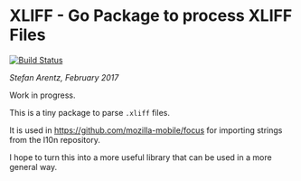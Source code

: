 # XLIFF - Go Package to process XLIFF Files

[![Build Status](https://travis-ci.org/st3fan/xliff.svg?branch=master)](https://travis-ci.org/st3fan/xliff)

*Stefan Arentz, February 2017*

Work in progress.

This is a tiny package to parse `.xliff` files.

It is used in https://github.com/mozilla-mobile/focus for importing strings from the l10n repository.

I hope to turn this into a more useful library that can be used in a more general way.

